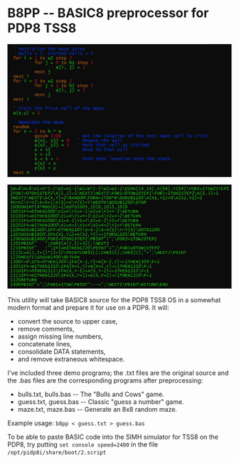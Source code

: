 
B8PP -- BASIC8 preprocessor for PDP8 TSS8
==========

![](images/demo1.jpg)

![](images/demo2.jpg)

This utility will take BASIC8 source for the PDP8 TSS8 OS in a somewhat modern format and prepare it 
for use on a PDP8.  It will:

* convert the source to upper case,
* remove comments,
* assign missing line numbers,
* concatenate lines,
* consolidate DATA statements,
* and remove extraneous whitespace.

I've included three demo programs; the .txt files are the original source and the .bas files are
the corresponding programs after preprocessing:

* bulls.txt, bulls.bas -- The "Bulls and Cows" game.
* guess.txt, guess.bas -- Classic "guess a number" game.
* maze.txt, maze.bas -- Generate an 8x8 random maze.

Example usage: `b8pp < guess.txt > guess.bas`

To be able to paste BASIC code into the SIMH simulator for TSS8 on the PDP8, try putting `set console speed=2400`
in the file `/opt/pidp8i/share/boot/2.script`
